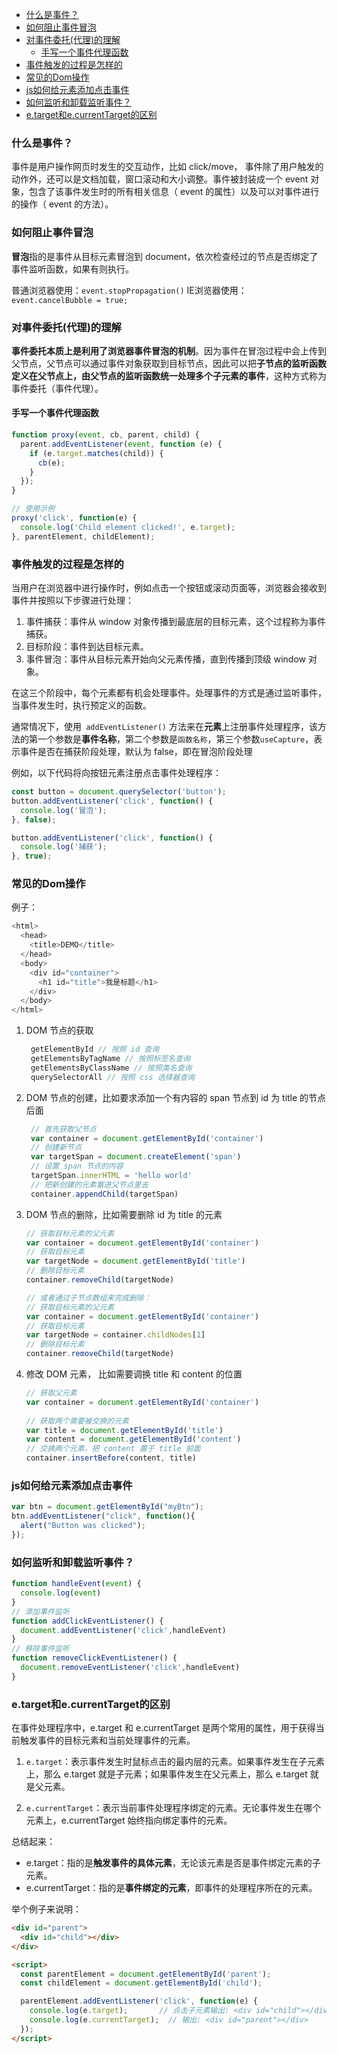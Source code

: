 - [什么是事件？](#什么是事件)
- [如何阻止事件冒泡](#如何阻止事件冒泡)
- [对事件委托(代理)的理解](#对事件委托代理的理解)
  - [手写一个事件代理函数](#手写一个事件代理函数)
- [事件触发的过程是怎样的](#事件触发的过程是怎样的)
- [常见的Dom操作](#常见的dom操作)
- [js如何给元素添加点击事件](#js如何给元素添加点击事件)
- [如何监听和卸载监听事件？](#如何监听和卸载监听事件)
- [e.target和e.currentTarget的区别](#etarget和ecurrenttarget的区别)

### 什么是事件？
事件是用户操作网页时发生的交互动作，比如 click/move， 事件除了用户触发的动作外，还可以是文档加载，窗口滚动和大小调整。事件被封装成一个 event 对象，包含了该事件发生时的所有相关信息（ event 的属性）以及可以对事件进行的操作（ event 的方法）。

### 如何阻止事件冒泡
**冒泡**指的是事件从目标元素冒泡到 document，依次检查经过的节点是否绑定了事件监听函数，如果有则执行。

普通浏览器使用：`event.stopPropagation()`
IE浏览器使用：`event.cancelBubble = true;`

### 对事件委托(代理)的理解
**事件委托本质上是利用了浏览器事件冒泡的机制**。因为事件在冒泡过程中会上传到父节点，父节点可以通过事件对象获取到目标节点，因此可以把**子节点的监听函数定义在父节点上，由父节点的监听函数统一处理多个子元素的事件**，这种方式称为事件委托（事件代理）。

#### 手写一个事件代理函数
```js
function proxy(event, cb, parent, child) {
  parent.addEventListener(event, function (e) {
    if (e.target.matches(child)) {
      cb(e);
    }
  });
}

// 使用示例
proxy('click', function(e) {
  console.log('Child element clicked!', e.target);
}, parentElement, childElement);
```


### 事件触发的过程是怎样的

当用户在浏览器中进行操作时，例如点击一个按钮或滚动页面等，浏览器会接收到事件并按照以下步骤进行处理：

1. 事件捕获：事件从 window 对象传播到最底层的目标元素，这个过程称为事件捕获。
2. 目标阶段：事件到达目标元素。
3. 事件冒泡：事件从目标元素开始向父元素传播，直到传播到顶级 window 对象。

在这三个阶段中，每个元素都有机会处理事件。处理事件的方式是通过监听事件，当事件发生时，执行预定义的函数。

通常情况下，使用` addEventListener()` 方法来在**元素**上注册事件处理程序，该方法的第一个参数是**事件名称**，第二个参数是`函数名称`，第三个参数`useCapture`，表示事件是否在捕获阶段处理，默认为 false，即在冒泡阶段处理

例如，以下代码将向按钮元素注册点击事件处理程序：

```js
const button = document.querySelector('button');
button.addEventListener('click', function() {
  console.log('冒泡');
}, false);

button.addEventListener('click', function() {
  console.log('捕获');
}, true);
```

### 常见的Dom操作

例子：
```js
<html>
  <head>
    <title>DEMO</title>
  </head>
  <body>
    <div id="container"> 
      <h1 id="title">我是标题</h1>
    </div>   
  </body>
</html>
```

1. DOM 节点的获取
   ```js
    getElementById // 按照 id 查询
    getElementsByTagName // 按照标签名查询
    getElementsByClassName // 按照类名查询
    querySelectorAll // 按照 css 选择器查询
   ```
2. DOM 节点的创建，比如要求添加一个有内容的 span 节点到 id 为 title 的节点后面
   ```js
    // 首先获取父节点
    var container = document.getElementById('container')
    // 创建新节点
    var targetSpan = document.createElement('span')
    // 设置 span 节点的内容
    targetSpan.innerHTML = 'hello world'
    // 把新创建的元素塞进父节点里去
    container.appendChild(targetSpan)
   ```
3. DOM 节点的删除，比如需要删除 id 为 title 的元素
   ```js
   // 获取目标元素的父元素
   var container = document.getElementById('container')
   // 获取目标元素
   var targetNode = document.getElementById('title')
   // 删除目标元素
   container.removeChild(targetNode)

   // 或者通过子节点数组来完成删除：
   // 获取目标元素的父元素
   var container = document.getElementById('container')
   // 获取目标元素
   var targetNode = container.childNodes[1]
   // 删除目标元素
   container.removeChild(targetNode)
   ```
4. 修改 DOM 元素， 比如需要调换 title 和 content 的位置
   ```js
   // 获取父元素
   var container = document.getElementById('container')   
    
   // 获取两个需要被交换的元素
   var title = document.getElementById('title')
   var content = document.getElementById('content')
   // 交换两个元素，把 content 置于 title 前面
   container.insertBefore(content, title)
   ```
   

### js如何给元素添加点击事件
```js
var btn = document.getElementById("myBtn");
btn.addEventListener("click", function(){
  alert("Button was clicked");
});
```

### 如何监听和卸载监听事件？
```js
function handleEvent(event) {
  console.log(event)
}
// 添加事件监听
function addClickEventListener() {
  document.addEventListener('click',handleEvent)
}
// 移除事件监听
function removeClickEventListener() {
  document.removeEventListener('click',handleEvent)
}
```
### e.target和e.currentTarget的区别
在事件处理程序中，e.target 和 e.currentTarget 是两个常用的属性，用于获得当前触发事件的目标元素和当前处理事件的元素。

1. `e.target`：表示事件发生时鼠标点击的最内层的元素。如果事件发生在子元素上，那么 e.target 就是子元素；如果事件发生在父元素上，那么 e.target 就是父元素。

2. `e.currentTarget`：表示当前事件处理程序绑定的元素。无论事件发生在哪个元素上，e.currentTarget 始终指向绑定事件的元素。

总结起来：

- e.target：指的是**触发事件的具体元素**，无论该元素是否是事件绑定元素的子元素。
- e.currentTarget：指的是**事件绑定的元素**，即事件的处理程序所在的元素。

举个例子来说明：

```html
<div id="parent">
  <div id="child"></div>
</div>

<script>
  const parentElement = document.getElementById('parent');
  const childElement = document.getElementById('child');

  parentElement.addEventListener('click', function(e) {
    console.log(e.target);       // 点击子元素输出: <div id="child"></div>
    console.log(e.currentTarget);  // 输出: <div id="parent"></div>
  });
</script>
```